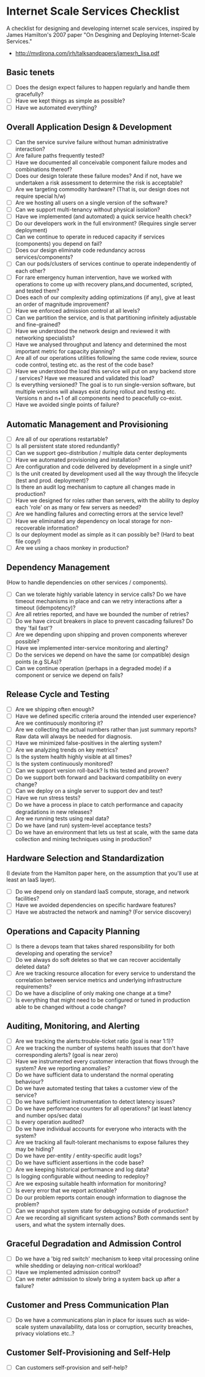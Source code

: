 # Internet Scale Services Checklist

A checklist for designing and developing internet scale services, inspired by James Hamilton's 2007 paper "On Desgining and Deploying Internet-Scale Services." 

* http://mvdirona.com/jrh/talksandpapers/jamesrh_lisa.pdf

## Basic tenets

- [ ] Does the design expect failures to happen regularly and handle them gracefully?
- [ ] Have we kept things as simple as possible?
- [ ] Have we automated everything?

## Overall Application Design & Development

- [ ] Can the service survive failure without human administrative interaction? 
- [ ] Are failure paths frequently tested?
- [ ] Have we documented all conceivable component failure modes and combinations thereof? 
- [ ] Does our design tolerate these failure modes? And if not, have we undertaken a risk assessment to determine the risk is acceptable?
- [ ] Are we targeting commodity hardware? (That is, our design does not require special h/w)
- [ ] Are we hosting all users on a single version of the software? 
- [ ] Can we support multi-tenancy without physical isolation?
- [ ] Have we implemented (and automated) a quick service health check? 
- [ ] Do our developers work in the full environment? (Requires single server deployment)
- [ ] Can we continue to operate in reduced capacity if services (components) you depend on fail?
- [ ] Does our design eliminate code redundancy across services/components?
- [ ] Can our pods/clusters of services continue to operate independently of each other?
- [ ] For rare emergency human intervention, have we worked with operations to come up with recovery plans,and documented, scripted, and tested them?
- [ ] Does each of our complexity adding optimizations (if any), give at least an order of magnitude improvement?
- [ ] Have we enforced admission control at all levels?
- [ ] Can we partition the service, and is that partitioning infinitely adjustable and fine-grained?
- [ ] Have we understood the network design and reviewed it with networking specialists?
- [ ] Have we analysed throughput and latency and determined the most important metric for capacity planning?
- [ ] Are all of our operations utilities following the same code review, source code control, testing etc. as the rest of the code base?
- [ ] Have we understood the load this service will put on any backend store / services? Have we measured and validated this load?
- [ ] Is everything versioned? The goal is to run single-version software, but multiple versions will always exist during rollout and testing etc. Versions n and n+1 of all components need to peacefully co-exist.
- [ ] Have we avoided single points of failure?

## Automatic Management and Provisioning

- [ ] Are all of our operations restartable?
- [ ] Is all persistent state stored redundantly?
- [ ] Can we support geo-distribution / multiple data center deployments
- [ ] Have we automated provisioning and installation?
- [ ] Are configuration and code delivered by development in a single unit?
- [ ] Is the unit created by development used all the way through the lifecycle (test and prod. deployment)?
- [ ] Is there an audit log mechanism to capture all changes made in production?
- [ ] Have we designed for roles rather than servers, with the ability to deploy each 'role' on as many or few servers as needed?
- [ ] Are we handling failures and correcting errors at the service level? 
- [ ] Have we eliminated any dependency on local storage for non-recoverable information?
- [ ] Is our deployment model as simple as it can possibly be? (Hard to beat file copy!)
- [ ] Are we using a chaos monkey in production?

## Dependency Management

(How to handle dependencies on other services / components).

- [ ] Can we tolerate highly variable latency in service calls? Do we have timeout mechanisms in place and can we retry interactions after a timeout (idempotency)?
- [ ] Are all retries reported, and have we bounded the number of retries?
- [ ] Do we have circuit breakers in place to prevent cascading failures? Do they 'fail fast'? 
- [ ] Are we depending upon shipping and proven components wherever possible?
- [ ] Have we implemented inter-service monitoring and alerting?
- [ ] Do the services we depend on have the same (or compatible) design points (e.g SLAs)?
- [ ] Can we continue operation (perhaps in a degraded mode) if a component or service we depend on fails?

## Release Cycle and Testing

- [ ] Are we shipping often enough?
- [ ] Have we defined specific criteria around the intended user experience? Are we continuously monitoring it?
- [ ] Are we collecting the actual numbers rather than just summary reports? Raw data will always be needed for diagnosis.
- [ ] Have we minimized false-positives in the alerting system?
- [ ] Are we analyzing trends on key metrics?
- [ ] Is the system health highly visible at all times?
- [ ] Is the system continuously monitored?
- [ ] Can we support version roll-back? Is this tested and proven?
- [ ] Do we support both forward and backward compatibility on every change?
- [ ] Can we deploy on a single server to support dev and test?
- [ ] Have we run stress tests?
- [ ] Do we have a process in place to catch performance and capacity degradations in new releases?
- [ ] Are we running tests using real data?
- [ ] Do we have (and run) system-level acceptance tests?
- [ ] Do we have an environment that lets us test at scale, with the same data collection and mining techniques using in production?

## Hardware Selection and Standardization 

(I deviate from the Hamilton paper here, on the assumption that you'll use at least an IaaS layer).

- [ ] Do we depend only on standard IaaS compute, storage, and network facilities?
- [ ] Have we avoided dependencies on specific hardware features?
- [ ] Have we abstracted the network and naming? (For service discovery)

## Operations and Capacity Planning

- [ ] Is there a devops team that takes shared responsibility for both developing and operating the service?
- [ ] Do we always do soft deletes so that we can recover accidentally deleted data?
- [ ] Are we tracking resource allocation for every service to understand the correlation between service metrics and underlying infrastructure requirements?
- [ ] Do we have a discipline of only making one change at a time?
- [ ] Is everything that might need to be configured or tuned in production able to be changed without a code change?

## Auditing, Monitoring, and Alerting

- [ ] Are we tracking the alerts:trouble-ticket ratio (goal is near 1:1)?
- [ ] Are we tracking the number of systems health issues that don't have corresponding alerts? (goal is near zero)
- [ ] Have we instrumented every customer interaction that flows through the system? Are we reporting anomalies?
- [ ] Do we have sufficient data to understand the normal operating behaviour?
- [ ] Do we have automated testing that takes a customer view of the service? 
- [ ] Do we have sufficient instrumentation to detect latency issues?
- [ ] Do we have performance counters for all operations? (at least latency and number ops/sec data)
- [ ] Is every operation audited?
- [ ] Do we have individual accounts for everyone who interacts with the system?
- [ ] Are we tracking all fault-tolerant mechanisms to expose failures they may be hiding?
- [ ] Do we have per-entity / entity-specific audit logs?
- [ ] Do we have sufficient assertions in the code base?
- [ ] Are we keeping historical performance and log data?
- [ ] Is logging configurable without needing to redeploy?
- [ ] Are we exposing suitable health information for monitoring?
- [ ] Is every error that we report actionable?
- [ ] Do our problem reports contain enough information to diagnose the problem?
- [ ] Can we snapshot system state for debugging outside of production?
- [ ] Are we recording all significant system actions? Both commands sent by users, and what the system internally does.

## Graceful Degradation and Admission Control

- [ ] Do we have a 'big red switch' mechanism to keep vital processing online while shedding or delaying non-critical workload?
- [ ] Have we implemented admission control?
- [ ] Can we meter admission to slowly bring a system back up after a failure?

## Customer and Press Communication Plan

- [ ] Do we have a communications plan in place for issues such as wide-scale system unavailability, data loss or corruption, security breaches, privacy violations etc..?

## Customer Self-Provisioning and Self-Help

- [ ] Can customers self-provision and self-help?
